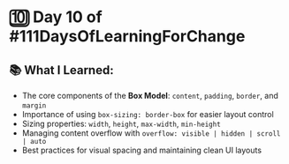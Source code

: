 # 🔟 Day 10 of #111DaysOfLearningForChange

## 📚 What I Learned:
- The core components of the **Box Model**: `content`, `padding`, `border`, and `margin`
- Importance of using `box-sizing: border-box` for easier layout control
- Sizing properties: `width`, `height`, `max-width`, `min-height`
- Managing content overflow with `overflow: visible | hidden | scroll | auto`
- Best practices for visual spacing and maintaining clean UI layouts